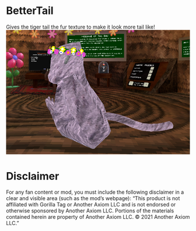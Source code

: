 # BetterTail
Gives the tiger tail the fur texture to make it look more tail like!
![](https://github.com/Evelyn-dumbass/BetterTail/blob/main/Screenshot%202024-03-20%20142249.png)

 # Disclaimer
 For any fan content or mod, you must include the following disclaimer in a clear and visible area (such as the mod’s webpage):
“This product is not affiliated with Gorilla Tag or Another Axiom LLC and is not endorsed or otherwise sponsored by Another Axiom LLC. Portions of the materials contained herein are property of Another Axiom LLC. © 2021 Another Axiom LLC.”
